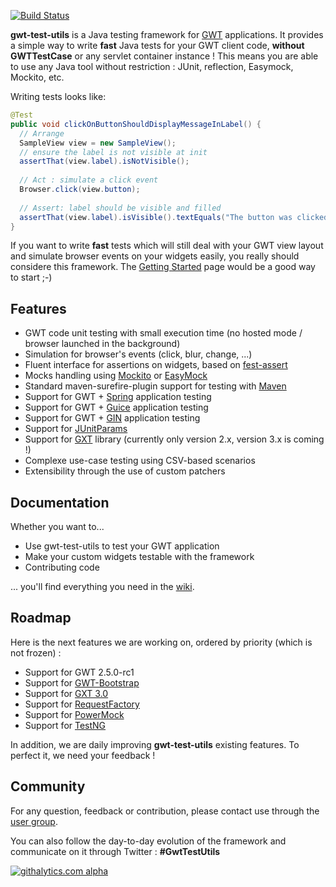 [![Build Status](https://buildhive.cloudbees.com/job/gwt-test-utils/job/gwt-test-utils/badge/icon)](https://buildhive.cloudbees.com/job/gwt-test-utils/job/gwt-test-utils/)

**gwt-test-utils** is a Java testing framework for [GWT](http://code.google.com/intl/fr-FR/webtoolkit/) applications. It provides a simple way to write **fast** Java tests for your GWT client code, **without GWTTestCase** or any servlet container instance ! This means you are able to use any Java tool without restriction : JUnit, reflection, Easymock, Mockito, etc.

Writing tests looks like:

```java
@Test
public void clickOnButtonShouldDisplayMessageInLabel() {
  // Arrange
  SampleView view = new SampleView();
  // ensure the label is not visible at init
  assertThat(view.label).isNotVisible();
  
  // Act : simulate a click event
  Browser.click(view.button);
  
  // Assert: label should be visible and filled
  assertThat(view.label).isVisible().textEquals("The button was clicked !");
}
```

If you want to write **fast** tests which will still deal with your GWT view layout and simulate browser events on your widgets easily, you really should considere this framework. 
The [Getting Started](https://github.com/gwt-test-utils/gwt-test-utils/wiki/Getting-started) page would be a good way to start ;-) 

## Features

* GWT code unit testing with small execution time (no hosted mode / browser launched in the background)
* Simulation for browser's events (click, blur, change, ...)
* Fluent interface for assertions on widgets, based on [fest-assert](https://github.com/alexruiz/fest-assert-2.x)
* Mocks handling using [Mockito](http://mockito.org/) or [EasyMock](http://easymock.org/)
* Standard maven-surefire-plugin support for testing with [Maven](http://maven.apache.org/)
* Support for GWT + [Spring](http://www.springsource.org/) application testing
* Support for GWT + [Guice](http://code.google.com/p/google-guice/) application testing
* Support for GWT + [GIN](http://code.google.com/p/google-gin/) application testing
* Support for [JUnitParams](http://code.google.com/p/junitparams/)
* Support for [GXT](http://www.sencha.com/products/gxt/) library (currently only version 2.x, version 3.x is coming !)
* Complexe use-case testing using CSV-based scenarios
* Extensibility through the use of custom patchers

## Documentation

Whether you want to...
* Use gwt-test-utils to test your GWT application
* Make your custom widgets testable with the framework
* Contributing code

... you'll find everything you need in the [wiki](https://github.com/gwt-test-utils/gwt-test-utils/wiki).

## Roadmap

Here is the next features we are working on, ordered by priority (which is not frozen) :

* Support for GWT 2.5.0-rc1
* Support for [GWT-Bootstrap](https://github.com/gwtbootstrap/gwt-bootstrap)
* Support for [GXT 3.0](http://www.sencha.com/products/gxt/)
* Support for [RequestFactory](http://code.google.com/intl/fr-FR/webtoolkit/doc/latest/DevGuideRequestFactory.html)
* Support for [PowerMock](http://code.google.com/p/powermock/)
* Support for [TestNG](http://testng.org/)

In addition, we are daily improving **gwt-test-utils** existing features. To perfect it, we need your feedback !

## Community

For any question, feedback or contribution, please contact use through the [user group](http://groups.google.com/group/gwt-test-utils-users).

You can also follow the day-to-day evolution of the framework and communicate on it through Twitter : **#GwtTestUtils**

[![githalytics.com alpha](https://cruel-carlota.pagodabox.com/f46d3a68545b8811a5f5c1d837704e6d "githalytics.com")](http://githalytics.com/gwt-test-utils/gwt-test-utils)
